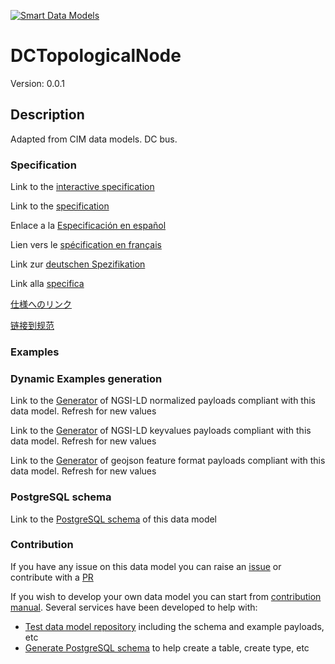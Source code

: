 [![Smart Data Models](https://smartdatamodels.org/wp-content/uploads/2022/01/SmartDataModels_logo.png "Logo")](https://smartdatamodels.org)
# DCTopologicalNode
Version: 0.0.1

## Description 

Adapted from CIM data models. DC bus.
### Specification

Link to the [interactive specification](https://swagger.lab.fiware.org/?url=https://smart-data-models.github.io/dataModel.EnergyCIM/DCTopologicalNode/swagger.yaml)

Link to the [specification](https://github.com/smart-data-models/dataModel.EnergyCIM/blob/master/DCTopologicalNode/doc/spec.md)

Enlace a la [Especificación en español](https://github.com/smart-data-models/dataModel.EnergyCIM/blob/master/DCTopologicalNode/doc/spec_ES.md)

Lien vers le [spécification en français](https://github.com/smart-data-models/dataModel.EnergyCIM/blob/master/DCTopologicalNode/doc/spec_FR.md)

Link zur [deutschen Spezifikation](https://github.com/smart-data-models/dataModel.EnergyCIM/blob/master/DCTopologicalNode/doc/spec_DE.md)

Link alla [specifica](https://github.com/smart-data-models/dataModel.EnergyCIM/blob/master/DCTopologicalNode/doc/spec_IT.md)

[仕様へのリンク](https://github.com/smart-data-models/dataModel.EnergyCIM/blob/master/DCTopologicalNode/doc/spec_JA.md)

[链接到规范](https://github.com/smart-data-models/dataModel.EnergyCIM/blob/master/DCTopologicalNode/doc/spec_ZH.md)
### Examples
### Dynamic Examples generation

Link to the [Generator](https://smartdatamodels.org/extra/ngsi-ld_generator.php?schemaUrl=https://raw.githubusercontent.com/smart-data-models/dataModel.EnergyCIM/master/DCTopologicalNode/schema.json&email=info@smartdatamodels.org) of NGSI-LD normalized payloads compliant with this data model. Refresh for new values

Link to the [Generator](https://smartdatamodels.org/extra/ngsi-ld_generator_keyvalues.php?schemaUrl=https://raw.githubusercontent.com/smart-data-models/dataModel.EnergyCIM/master/DCTopologicalNode/schema.json&email=info@smartdatamodels.org) of NGSI-LD keyvalues payloads compliant with this data model. Refresh for new values

Link to the [Generator](https://smartdatamodels.org/extra/geojson_features_generator.php?schemaUrl=https://raw.githubusercontent.com/smart-data-models/dataModel.EnergyCIM/master/DCTopologicalNode/schema.json&email=info@smartdatamodels.org) of geojson feature format payloads compliant with this data model. Refresh for new values
### PostgreSQL schema

Link to the [PostgreSQL schema](https://smart-data-models.github.io/dataModel.EnergyCIM/DCTopologicalNode/schema.sql) of this data model
### Contribution

 If you have any issue on this data model you can raise an [issue](https://github.com/smart-data-models/dataModel.EnergyCIM/issues)  or contribute with a [PR](https://github.com/smart-data-models/dataModel.EnergyCIM/pulls)

 If you wish to develop your own data model you can start from [contribution manual](https://bit.ly/contribution_manual). Several services have been developed to help with: 
 - [Test data model repository](https://smartdatamodels.org/index.php/data-models-contribution-api/) including the schema and example payloads, etc
 - [Generate PostgreSQL schema](https://smartdatamodels.org/index.php/sql-service/) to help create a table, create type, etc